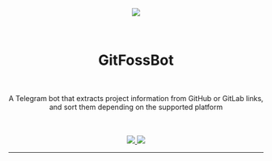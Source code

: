 <p align="center">
  <img src="https://github.com/XxA7med66xX/PostPreparationBOT/blob/5d78daa3d0cab612d2d107cea4a68c0710bc1e4e/assets/Icons/512x512/GitFoss.png" />
</p>

<br/>
<h1 align="center">GitFossBot</h1>
<br/>
<p align="center">A Telegram bot that extracts project information from GitHub or GitLab links, and sort them depending on the supported platform </p>
<br/>
<br/>
<div align="center">
  <a href="https://t.me/GitFoss">
    <img src="https://img.shields.io/badge/Join(ar)-Telegram-blue" />
  </a>
  <a href="">
    <img src="https://img.shields.io/badge/MIT-License-bightgreen">
  </a>

  <hr />
